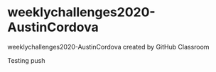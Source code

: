 # weeklychallenges2020-AustinCordova
weeklychallenges2020-AustinCordova created by GitHub Classroom

Testing push